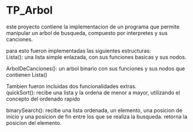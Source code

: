 # TP_Arbol


este proyecto contiene la implementacion de un programa que permite manipular un arbol de busqueda, compuesto por interpretes y sus canciones.<br>

para esto fueron implementadas las siguientes estructuras:<br>
  Lista(): una lista simple enlazada, con sus funciones basicas y sus nodos.<br>
  
  ArbolDeCanciones(): un arbol binario con sus funciones y sus nodos que contienen Lista()<br>
  
Tambien fueron incluidas dos funcionalidades extras.<br>
  quickSort(): recibe una lista y la ordena de menor a mayor, utilizando el concepto del ordenado rapido<br>
  
  binarySearch(): recibe una lista ordenada, un elemento, una posicion de inicio y una posicion de fin entre los que se realiza la busqueda. retorna la posicion del elemento. <br>

